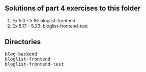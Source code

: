 ## Solutions of part 4 exercises to this folder
1. Ex 5.0 - 5.16: bloglist-frontend
2. Ex 5.17 - 5.23: bloglist-frontend-test

## Directories
<pre>
blog-backend
bloglist-frontend
bloglist-frontend-test
</pre>